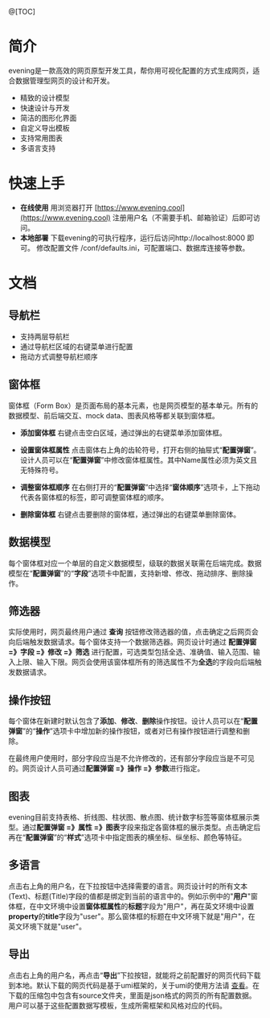 

 @[TOC] 

# 简介
evening是一款高效的网页原型开发工具，帮你用可视化配置的方式生成网页，适合数据管理型网页的设计和开发。

- 精致的设计模型
- 快速设计与开发
- 简洁的图形化界面
- 自定义导出模板
- 支持常用图表
- 多语言支持

 # 快速上手
 - **在线使用**
  用浏览器打开 [https://www.evening.cool](https://www.evening.cool) 注册用户名（不需要手机、邮箱验证）后即可访问。
 - **本地部署**
 	下载evening的可执行程序，运行后访问http://localhost:8000 即可。
 	修改配置文件 /conf/defaults.ini，可配置端口、数据库连接等参数。

 # 文档

 ## 导航栏
- 支持两层导航栏
- 通过导航栏区域的右键菜单进行配置
- 拖动方式调整导航栏顺序

## 窗体框
窗体框（Form Box）是页面布局的基本元素，也是网页模型的基本单元。所有的数据模型、前后端交互、mock data、图表风格等都关联到窗体框。
- **添加窗体框**
	右键点击空白区域，通过弹出的右键菜单添加窗体框。

- **设置窗体框属性**
	点击窗体右上角的齿轮符号，打开右侧的抽屉式“**配置弹窗**”。设计人员可以在“**配置弹窗**”中修改窗体框属性。其中Name属性必须为英文且无特殊符号。

- **调整窗体框顺序**
	在右侧打开的“**配置弹窗**”中选择“**窗体顺序**”选项卡，上下拖动代表各窗体框的标签，即可调整窗体框的顺序。

- **删除窗体框**
	右键点击要删除的窗体框，通过弹出的右键菜单删除窗体。

## 数据模型
每个窗体框对应一个单层的自定义数据模型，级联的数据关联需在后端完成。数据模型在“**配置弹窗**”的“**字段**”选项卡中配置，支持新增、修改、拖动排序、删除操作。


## 筛选器
实际使用时，网页最终用户通过 **查询** 按钮修改筛选器的值，点击确定之后网页会向后端触发数据请求。每个窗体支持一个数据筛选器。网页设计时通过 **配置弹窗 =》字段 =》修改 =》筛选** 进行配置，可选类型包括全选、准确值、输入范围、输入上限、输入下限。网页会使用该窗体框所有的筛选属性不为**全选**的字段向后端触发数据请求。

## 操作按钮
每个窗体在新建时默认包含了**添加**、**修改**、**删除**操作按钮。设计人员可以在“**配置弹窗**”的“**操作**”选项卡中增加新的操作按钮，或者对已有操作按钮进行调整和删除。

在最终用户使用时，部分字段应当是不允许修改的，还有部分字段应当是不可见的。网页设计人员可通过**配置弹窗 =》操作 =》参数**进行指定。

## 图表
evening目前支持表格、折线图、柱状图、散点图、统计数字标签等窗体框展示类型。通过**配置弹窗 =》属性 =》图表**字段来指定各窗体框的展示类型。点击确定后再在“**配置弹窗**”的“**样式**”选项卡中指定图表的横坐标、纵坐标、颜色等特征。

## 多语言
点击右上角的用户名，在下拉按钮中选择需要的语言。网页设计时的所有文本(Text)、标题(Title)字段的值都是绑定到当前的语言中的。例如示例中的"**用户**"窗体框，在中文环境中设置**窗体框属性**的**标题**字段为"用户"，再在英文环境中设置**property**的**title**字段为"user"。那么窗体框的标题在中文环境下就是"用户"，在英文环境下就是"user"。

## 导出
点击右上角的用户名，再点击“**导出**”下拉按钮，就能将之前配置好的网页代码下载到本地。默认下载的网页代码是基于umi框架的，关于umi的使用方法请 [查看](https://umijs.org/zh-CN/api)。在下载的压缩包中包含有source文件夹，里面是json格式的网页的所有配置数据。用户可以基于这些配置数据写模板，生成所需框架和风格对应的代码。